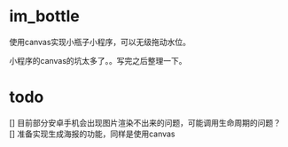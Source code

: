 # im_bottle

使用canvas实现小瓶子小程序，可以无级拖动水位。

小程序的canvas的坑太多了。。写完之后整理一下。

# todo
[] 目前部分安卓手机会出现图片渲染不出来的问题，可能调用生命周期的问题？
[] 准备实现生成海报的功能，同样是使用canvas
